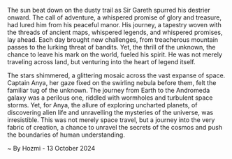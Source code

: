 
The sun beat down on the dusty trail as Sir Gareth spurred his destrier onward. The call of adventure, a whispered promise of glory and treasure, had lured him from his peaceful manor. His journey, a tapestry woven with the threads of ancient maps, whispered legends, and whispered promises, lay ahead. Each day brought new challenges, from treacherous mountain passes to the lurking threat of bandits. Yet, the thrill of the unknown, the chance to leave his mark on the world, fueled his spirit. He was not merely traveling across land, but venturing into the heart of legend itself.

The stars shimmered, a glittering mosaic across the vast expanse of space. Captain Anya, her gaze fixed on the swirling nebula before them, felt the familiar tug of the unknown. The journey from Earth to the Andromeda galaxy was a perilous one, riddled with wormholes and turbulent space storms. Yet, for Anya, the allure of exploring uncharted planets, of discovering alien life and unravelling the mysteries of the universe, was irresistible. This was not merely space travel, but a journey into the very fabric of creation, a chance to unravel the secrets of the cosmos and push the boundaries of human understanding. 

~ By Hozmi - 13 October 2024
